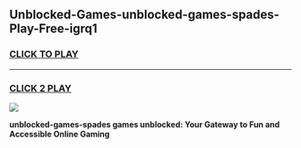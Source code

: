 
## Unblocked-Games-unblocked-games-spades-Play-Free-igrq1
<h3>
<a href="https://premium76.site?title=unblocked-games-spades&ref=18A">CLICK TO PLAY</a></h3>
<hr>

<h3>
<a href="https://premium76.site?title=unblocked-games-spades&ref=18A">CLICK 2 PLAY</a>
  
</h3>

<a href="https://premium76.site?title=unblocked-games-spades&ref=18A"><img src="https://clearcache.store/games.png"></a>


**unblocked-games-spades games unblocked: Your Gateway to Fun and Accessible Online Gaming**
